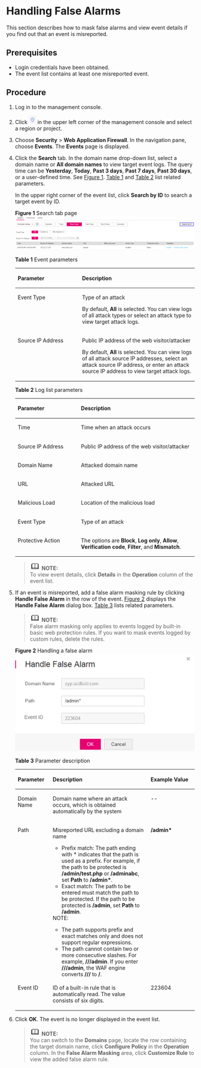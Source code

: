 # Handling False Alarms<a name="waf_01_0024"></a>

This section describes how to mask  false alarms  and view event details if you find out that an event is misreported.

## Prerequisites<a name="section32633759143848"></a>

-   Login credentials have been obtained.
-   The event list contains at least one misreported event.

## Procedure<a name="section14647895143912"></a>

1.  Log in to the management console.
2.  Click  ![](figures/icon-region.png)  in the upper left corner of the management console and select a region or project.
3.  Choose  **Security**  \>  **Web Application Firewall**. In the navigation pane, choose  **Events**. The  **Events**  page is displayed.
4.  Click the  **Search**  tab. In the domain name drop-down list, select a domain name or  **All domain names**  to view target event logs. The query time can be  **Yesterday**,  **Today**,  **Past 3 days**,  **Past 7 days**,  **Past 30 days**, or a user-defined time. See  [Figure 1](#fig194311743164914).  [Table 1](#table146358613417)  and  [Table 2](#table135241210519)  list related parameters.

    In the upper right corner of the event list, click  **Search by ID**  to search a target event by ID.

    **Figure  1**  Search tab page<a name="fig194311743164914"></a>  
    ![](figures/search-tab-page.png "search-tab-page")

    **Table  1**  Event parameters

    <a name="table146358613417"></a>
    <table><thead align="left"><tr id="row863606163419"><th class="cellrowborder" valign="top" width="35.809999999999995%" id="mcps1.2.3.1.1"><p id="p18636268343"><a name="p18636268343"></a><a name="p18636268343"></a>Parameter</p>
    </th>
    <th class="cellrowborder" valign="top" width="64.19%" id="mcps1.2.3.1.2"><p id="p26369693419"><a name="p26369693419"></a><a name="p26369693419"></a>Description</p>
    </th>
    </tr>
    </thead>
    <tbody><tr id="row18636563347"><td class="cellrowborder" valign="top" width="35.809999999999995%" headers="mcps1.2.3.1.1 "><p id="p863619643414"><a name="p863619643414"></a><a name="p863619643414"></a>Event Type</p>
    </td>
    <td class="cellrowborder" valign="top" width="64.19%" headers="mcps1.2.3.1.2 "><p id="p263610619345"><a name="p263610619345"></a><a name="p263610619345"></a>Type of an attack</p>
    <p id="p946816714218"><a name="p946816714218"></a><a name="p946816714218"></a>By default, <strong id="b19111135812559"><a name="b19111135812559"></a><a name="b19111135812559"></a>All</strong> is selected. You can view logs of all attack types or select an attack type to view target attack logs.</p>
    </td>
    </tr>
    <tr id="row1563616616349"><td class="cellrowborder" valign="top" width="35.809999999999995%" headers="mcps1.2.3.1.1 "><p id="p36361763345"><a name="p36361763345"></a><a name="p36361763345"></a>Source IP Address</p>
    </td>
    <td class="cellrowborder" valign="top" width="64.19%" headers="mcps1.2.3.1.2 "><p id="p15246151320427"><a name="p15246151320427"></a><a name="p15246151320427"></a>Public IP address of the web visitor/attacker</p>
    <p id="p66364618344"><a name="p66364618344"></a><a name="p66364618344"></a>By default, <strong id="b16906126154519"><a name="b16906126154519"></a><a name="b16906126154519"></a>All</strong> is selected. You can view logs of all attack source IP addresses, select an attack source IP address, or enter an attack source IP address to view target attack logs.</p>
    </td>
    </tr>
    </tbody>
    </table>

    **Table  2**  Log list parameters

    <a name="table135241210519"></a>
    <table><thead align="left"><tr id="row135266102011"><th class="cellrowborder" valign="top" width="35.199999999999996%" id="mcps1.2.3.1.1"><p id="p151817452118"><a name="p151817452118"></a><a name="p151817452118"></a>Parameter</p>
    </th>
    <th class="cellrowborder" valign="top" width="64.8%" id="mcps1.2.3.1.2"><p id="p1818154515118"><a name="p1818154515118"></a><a name="p1818154515118"></a>Description</p>
    </th>
    </tr>
    </thead>
    <tbody><tr id="row152661018114"><td class="cellrowborder" valign="top" width="35.199999999999996%" headers="mcps1.2.3.1.1 "><p id="p1056814367118"><a name="p1056814367118"></a><a name="p1056814367118"></a>Time</p>
    </td>
    <td class="cellrowborder" valign="top" width="64.8%" headers="mcps1.2.3.1.2 "><p id="p856817369112"><a name="p856817369112"></a><a name="p856817369112"></a>Time when an attack occurs</p>
    </td>
    </tr>
    <tr id="row352616101114"><td class="cellrowborder" valign="top" width="35.199999999999996%" headers="mcps1.2.3.1.1 "><p id="p656818369112"><a name="p656818369112"></a><a name="p656818369112"></a>Source IP Address</p>
    </td>
    <td class="cellrowborder" valign="top" width="64.8%" headers="mcps1.2.3.1.2 "><p id="p6568163613117"><a name="p6568163613117"></a><a name="p6568163613117"></a>Public IP address of the web visitor/attacker</p>
    </td>
    </tr>
    <tr id="row652611010115"><td class="cellrowborder" valign="top" width="35.199999999999996%" headers="mcps1.2.3.1.1 "><p id="p95681136218"><a name="p95681136218"></a><a name="p95681136218"></a>Domain Name</p>
    </td>
    <td class="cellrowborder" valign="top" width="64.8%" headers="mcps1.2.3.1.2 "><p id="p13568163617118"><a name="p13568163617118"></a><a name="p13568163617118"></a>Attacked domain name</p>
    </td>
    </tr>
    <tr id="row10526810313"><td class="cellrowborder" valign="top" width="35.199999999999996%" headers="mcps1.2.3.1.1 "><p id="p105681236616"><a name="p105681236616"></a><a name="p105681236616"></a>URL</p>
    </td>
    <td class="cellrowborder" valign="top" width="64.8%" headers="mcps1.2.3.1.2 "><p id="p15689361714"><a name="p15689361714"></a><a name="p15689361714"></a>Attacked URL</p>
    </td>
    </tr>
    <tr id="row635713296113"><td class="cellrowborder" valign="top" width="35.199999999999996%" headers="mcps1.2.3.1.1 "><p id="p175681036316"><a name="p175681036316"></a><a name="p175681036316"></a>Malicious Load</p>
    </td>
    <td class="cellrowborder" valign="top" width="64.8%" headers="mcps1.2.3.1.2 "><p id="p115684361018"><a name="p115684361018"></a><a name="p115684361018"></a>Location of the malicious load</p>
    </td>
    </tr>
    <tr id="row33596297111"><td class="cellrowborder" valign="top" width="35.199999999999996%" headers="mcps1.2.3.1.1 "><p id="p85682036716"><a name="p85682036716"></a><a name="p85682036716"></a>Event Type</p>
    </td>
    <td class="cellrowborder" valign="top" width="64.8%" headers="mcps1.2.3.1.2 "><p id="p1856843612117"><a name="p1856843612117"></a><a name="p1856843612117"></a>Type of an attack</p>
    </td>
    </tr>
    <tr id="row17359429116"><td class="cellrowborder" valign="top" width="35.199999999999996%" headers="mcps1.2.3.1.1 "><p id="p1556810365113"><a name="p1556810365113"></a><a name="p1556810365113"></a>Protective Action</p>
    </td>
    <td class="cellrowborder" valign="top" width="64.8%" headers="mcps1.2.3.1.2 "><p id="p556853615117"><a name="p556853615117"></a><a name="p556853615117"></a>The options are <strong id="b13686123512297"><a name="b13686123512297"></a><a name="b13686123512297"></a>Block</strong>, <strong id="b9686035102920"><a name="b9686035102920"></a><a name="b9686035102920"></a>Log only</strong>, <strong id="b4687435102919"><a name="b4687435102919"></a><a name="b4687435102919"></a>Allow</strong>, <strong id="b136881835162919"><a name="b136881835162919"></a><a name="b136881835162919"></a>Verification code</strong>, <span class="parmvalue" id="parmvalue17141649154916"><a name="parmvalue17141649154916"></a><a name="parmvalue17141649154916"></a><b>Filter</b></span>, and <span class="parmvalue" id="parmvalue177251243154914"><a name="parmvalue177251243154914"></a><a name="parmvalue177251243154914"></a><b>Mismatch</b></span>.</p>
    </td>
    </tr>
    </tbody>
    </table>

    >![](public_sys-resources/icon-note.gif) **NOTE:**   
    >To view event details, click  **Details**  in the  **Operation**  column of the event list.  

5.  If an event is misreported, add a false alarm masking rule by clicking  **Handle False Alarm**  in the row of the event.  [Figure 2](#fig16174064111318)  displays the  **Handle False Alarm**  dialog box.  [Table 3](#table35022095114540)  lists related parameters.

    >![](public_sys-resources/icon-note.gif) **NOTE:**   
    >False alarm masking only applies to events logged by built-in basic web protection rules. If you want to mask events logged by custom rules, delete the rules.  

    **Figure  2**  Handling a false alarm<a name="fig16174064111318"></a>  
    ![](figures/handling-a-false-alarm.png "handling-a-false-alarm")

    **Table  3**  Parameter description

    <a name="table35022095114540"></a>
    <table><thead align="left"><tr id="row3795605114540"><th class="cellrowborder" valign="top" width="19.46%" id="mcps1.2.4.1.1"><p id="p15532793114540"><a name="p15532793114540"></a><a name="p15532793114540"></a>Parameter</p>
    </th>
    <th class="cellrowborder" valign="top" width="54.54%" id="mcps1.2.4.1.2"><p id="p50196703114540"><a name="p50196703114540"></a><a name="p50196703114540"></a>Description</p>
    </th>
    <th class="cellrowborder" valign="top" width="26%" id="mcps1.2.4.1.3"><p id="p484549421532"><a name="p484549421532"></a><a name="p484549421532"></a>Example Value</p>
    </th>
    </tr>
    </thead>
    <tbody><tr id="row49117151114540"><td class="cellrowborder" valign="top" width="19.46%" headers="mcps1.2.4.1.1 "><p id="p19066291114540"><a name="p19066291114540"></a><a name="p19066291114540"></a>Domain Name</p>
    </td>
    <td class="cellrowborder" valign="top" width="54.54%" headers="mcps1.2.4.1.2 "><p id="p25759607111430"><a name="p25759607111430"></a><a name="p25759607111430"></a>Domain name where an attack occurs, which is obtained automatically by the system</p>
    </td>
    <td class="cellrowborder" valign="top" width="26%" headers="mcps1.2.4.1.3 "><p id="p325361901532"><a name="p325361901532"></a><a name="p325361901532"></a>--</p>
    </td>
    </tr>
    <tr id="row7791918114540"><td class="cellrowborder" valign="top" width="19.46%" headers="mcps1.2.4.1.1 "><p id="p4870307111345"><a name="p4870307111345"></a><a name="p4870307111345"></a>Path</p>
    </td>
    <td class="cellrowborder" valign="top" width="54.54%" headers="mcps1.2.4.1.2 "><p id="p4453024316644"><a name="p4453024316644"></a><a name="p4453024316644"></a>Misreported URL excluding a domain name</p>
    <a name="ul1515617591337"></a><a name="ul1515617591337"></a><ul id="ul1515617591337"><li>Prefix match: The path ending with * indicates that the path is used as a prefix. For example, if the path to be protected is <strong id="b1441113340528"><a name="b1441113340528"></a><a name="b1441113340528"></a>/admin/test.php</strong> or <strong id="b15411183455219"><a name="b15411183455219"></a><a name="b15411183455219"></a>/adminabc</strong>, set <strong id="b9411113425218"><a name="b9411113425218"></a><a name="b9411113425218"></a>Path</strong> to <span class="parmvalue" id="parmvalue13411143415211"><a name="parmvalue13411143415211"></a><a name="parmvalue13411143415211"></a><b>/admin*</b></span>.</li><li>Exact match: The path to be entered must match the path to be protected. If the path to be protected is <span class="parmvalue" id="parmvalue158383714524"><a name="parmvalue158383714524"></a><a name="parmvalue158383714524"></a><b>/admin</b></span>, set <strong id="b68353715529"><a name="b68353715529"></a><a name="b68353715529"></a>Path</strong> to <span class="parmvalue" id="parmvalue12830373522"><a name="parmvalue12830373522"></a><a name="parmvalue12830373522"></a><b>/admin</b></span>.</li></ul>
    <div class="note" id="note1170665517195"><a name="note1170665517195"></a><a name="note1170665517195"></a><span class="notetitle"> NOTE: </span><div class="notebody"><a name="ul20707155819344"></a><a name="ul20707155819344"></a><ul id="ul20707155819344"><li>The path supports prefix and exact matches only and does not support regular expressions.</li><li>The path cannot contain two or more consecutive slashes. For example, <span class="parmvalue" id="parmvalue470517151214"><a name="parmvalue470517151214"></a><a name="parmvalue470517151214"></a><b>///admin</b></span>. If you enter <strong id="b177054151416"><a name="b177054151416"></a><a name="b177054151416"></a>///admin</strong>, the WAF engine converts <strong id="b57052015610"><a name="b57052015610"></a><a name="b57052015610"></a>///</strong> to <strong id="b9705015212"><a name="b9705015212"></a><a name="b9705015212"></a>/</strong>.</li></ul>
    </div></div>
    </td>
    <td class="cellrowborder" valign="top" width="26%" headers="mcps1.2.4.1.3 "><p id="p181857061532"><a name="p181857061532"></a><a name="p181857061532"></a><strong id="b4333124435218"><a name="b4333124435218"></a><a name="b4333124435218"></a>/admin*</strong></p>
    </td>
    </tr>
    <tr id="row6648026114540"><td class="cellrowborder" valign="top" width="19.46%" headers="mcps1.2.4.1.1 "><p id="p14932980114558"><a name="p14932980114558"></a><a name="p14932980114558"></a>Event ID</p>
    </td>
    <td class="cellrowborder" valign="top" width="54.54%" headers="mcps1.2.4.1.2 "><p id="p6504365416657"><a name="p6504365416657"></a><a name="p6504365416657"></a>ID of a built-in rule that is automatically read. The value consists of six digits.</p>
    </td>
    <td class="cellrowborder" valign="top" width="26%" headers="mcps1.2.4.1.3 "><p id="p637561071532"><a name="p637561071532"></a><a name="p637561071532"></a>223604</p>
    </td>
    </tr>
    </tbody>
    </table>

6.  Click  **OK**. The event is no longer displayed in the event list.

    >![](public_sys-resources/icon-note.gif) **NOTE:**   
    >You can switch to the  **Domains**  page, locate the row containing the target domain name, click  **Configure Policy**  in the  **Operation**  column. In the  **False Alarm Masking**  area, click  **Customize Rule**  to view the added false alarm rule.  


